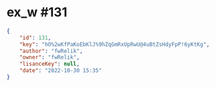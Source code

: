 
# ex_w #131
                
```JSON
{
    "id": 131,
    "key": "hO%2wKfPaKoEbKlJ%9hZqGmRxUpRwU@4uBtZsHdyFpP!6yKtKg",
    "author": "fwRelik",
    "owner": "fwRelik",
    "lisanceKey": null,
    "date": "2022-10-30 15:35"
}
```
